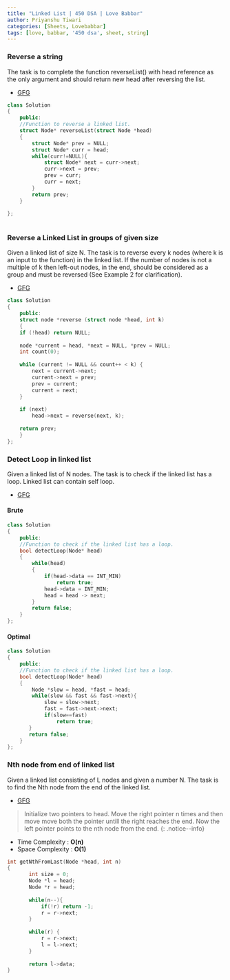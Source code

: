 ```yaml
---
title: "Linked List | 450 DSA | Love Babbar"
author: Priyanshu Tiwari
categories: [Sheets, Lovebabbar]
tags: [love, babbar, '450 dsa', sheet, string]
---
```


### Reverse a string

The task is to complete the function reverseList() with head reference as the only argument and should return new head after reversing the list.

* [GFG](https://practice.geeksforgeeks.org/problems/reverse-a-linked-list/1/)

```cpp
class Solution
{
    public:
    //Function to reverse a linked list.
    struct Node* reverseList(struct Node *head)
    {
        struct Node* prev = NULL;
        struct Node* curr = head;
        while(curr!=NULL){
            struct Node* next = curr->next;
            curr->next = prev;
            prev = curr;
            curr = next;
        }
        return prev;
    }
    
};
    
```

### Reverse a Linked List in groups of given size

Given a linked list of size N. The task is to reverse every k nodes (where k is an input to the function) in the linked list. If the number of nodes is not a multiple of k then left-out nodes, in the end, should be considered as a group and must be reversed (See Example 2 for clarification).

* [GFG](https://practice.geeksforgeeks.org/problems/reverse-a-linked-list-in-groups-of-given-size/1)

```cpp
class Solution
{
    public:
    struct node *reverse (struct node *head, int k)
    { 
    if (!head) return NULL;
    
    node *current = head, *next = NULL, *prev = NULL;
    int count(0);
 
    while (current != NULL && count++ < k) {
        next = current->next;
        current->next = prev;
        prev = current;
        current = next;
    }
    
    if (next)
        head->next = reverse(next, k);
 
    return prev;
    }
};
```

### Detect Loop in linked list

Given a linked list of N nodes. The task is to check if the linked list has a loop. Linked list can contain self loop.

* [GFG](https://practice.geeksforgeeks.org/problems/detect-loop-in-linked-list/1)

#### Brute

```cpp
class Solution
{
    public:
    //Function to check if the linked list has a loop.
    bool detectLoop(Node* head)
    {
        while(head)
        {
            if(head->data == INT_MIN)
                return true;
            head->data = INT_MIN;
            head = head -> next;
        }
        return false;
    }
};
```

#### Optimal

```cpp
class Solution
{
    public:
    //Function to check if the linked list has a loop.
    bool detectLoop(Node* head)
    {
        Node *slow = head, *fast = head;
        while(slow && fast && fast->next){
            slow = slow->next;
            fast = fast->next->next;
            if(slow==fast)
                return true;
       }
       return false;
    }
};
```

### Nth node from end of linked list

Given a linked list consisting of L nodes and given a number N. The task is to find the Nth node from the end of the linked list.

* [GFG](https://practice.geeksforgeeks.org/problems/nth-node-from-end-of-linked-list/1)

> Initialize two pointers to head. Move the right pointer n times and then move move both the pointer untill the right reaches the end. Now the left pointer points to the nth node from the end. 
{: .notice--info}

* Time Complexity : **O(n)** 
* Space Complexity : **O(1)**

```cpp
int getNthFromLast(Node *head, int n)
{
       int size = 0;
       Node *l = head;
       Node *r = head;
       
       while(n--){
           if(!r) return -1;
           r = r->next;
       }
       
       while(r) {
           r = r->next;
           l = l->next;
       }
       
       return l->data;
}
```